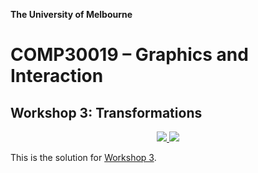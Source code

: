 **The University of Melbourne**

# COMP30019 – Graphics and Interaction

## Workshop 3: Transformations

<p align="center">
  <a href="https://github.com/COMP30019/Workshop-3-Solution/actions/workflows/main.yml" alt="Workflow Status">
    <img src="https://github.com/COMP30019/Workshop-3-Solution/actions/workflows/main.yml/badge.svg" />
  </a>
  <a href="https://comp30019.github.io/Workshop-3-Solution/" alt="Play Online">
    <img src="https://img.shields.io/static/v1?label=Play%20Online&message=comp30019.github.io/Workshop-3-Solution/&color=blue&logo=unity" />
  </a>
</p>

This is the solution for [Workshop 3](https://github.com/COMP30019/Workshop-3).
